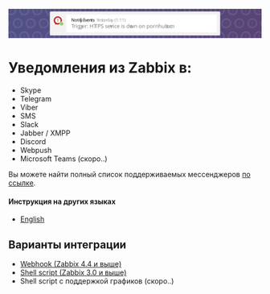 ![header](../../images/header.svg)

# Уведомления из Zabbix в:

- Skype
- Telegram
- Viber
- SMS
- Slack
- Jabber / XMPP
- Discord
- Webpush
- Microsoft Teams (скоро..)

Вы можете найти полный список поддерживаемых мессенджеров [по ссылке](https://notify.events/ru-RU/features).

#### Инструкция на других языках

- [English](../../README.md)

## Варианты интеграции

- [Webhook (Zabbix 4.4 и выше)](webhook.md)
- [Shell script (Zabbix 3.0 и выше)](script.md)
- Shell script с поддержкой графиков (скоро..)
